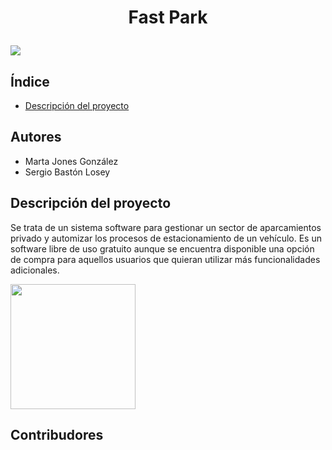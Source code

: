 <h1 align="center"> 
   
   Fast Park </h1>
<p align="left">
 

   <img src="https://img.shields.io/badge/STATUS-EN%20DESAROLLO-green">
   </p>


## Índice 
* [Descripción del proyecto](#descripción-del-proyecto)
## Autores
- Marta Jones González
- Sergio Bastón Losey

## Descripción del proyecto
Se trata de un sistema software para gestionar un sector de aparcamientos privado y automizar los procesos de estacionamiento de un vehículo. Es un software libre de uso gratuito aunque se encuentra disponible una opción de compra para aquellos usuarios que quieran utilizar más funcionalidades adicionales.

 <img src="https://github.com/martaajonees/dss2023-2024-FastPark/assets/100365874/e7fe300e-bc0c-4936-a452-ecf7e60f166b.jpg" width="200" height="200">

## Contribudores

